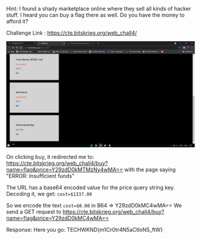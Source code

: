 Hint: I found a shady marketplace online where they sell all kinds of hacker stuff. I heard you can buy a flag there as well. Do you have the money to afford it?

Challenge Link : https://cte.bitskrieg.org/web_chall4/

![Challenge SS](./ss1.png)

On clicking buy, it redirected me to:
https://cte.bitskrieg.org/web_chall4/buy?name=flag&price=Y29zdD0kMTMzNy4wMA==
with the page saying "ERROR: Insufficient funds"


The URL has a base64 encoded value for the price query string key.
Decoding it, we get: `cost=$1337.00`

So we encode the text `cost=$0.00` in B64 => Y29zdD0kMC4wMA==
We send a GET request to https://cte.bitskrieg.org/web_chall4/buy?name=flag&price=Y29zdD0kMC4wMA==

Response: Here you go: TECHWKND{m1Cr0tr4N5aCtIoN5_ftW}
